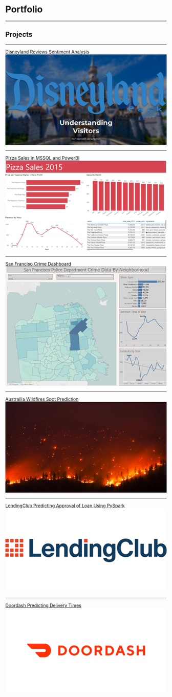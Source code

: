# Portfolio

---

## Projects
---
[Disneyland Reviews Sentiment Analysis](/pdf/NLP_Disneyland_Reviews.pdf)
<img src="images/Disney_TN.png?raw=true"/>

---
[Pizza Sales in MSSQL and PowerBI](/pdf/Pizza_Sales.pdf)
<img src="images/ps_tb.png?raw=true"/>

---
[San Franciso Crime Dashboard](https://public.tableau.com/views/SFCrime_16974829950790/Dashboard1?:language=en-US&publish=yes&:display_count=n&:origin=viz_share_link)
<img src="images/sf_tb.png?raw=true"/>


---
[Austrailia Wildfires Spot Prediction](/pdf/Wildfire_Forecasting_in_Australia_by_IBM.pdf)
<img src="images/wildfire.jpg?raw=true"/>

---
[LendingClub Predicting Approval of Loan Using PySpark](/pdf/LendingClub_Approval_of_Loan_Using_PySpark.pdf)
<img src="images/lc_tb.jpg?raw=true"/>

---
[Doordash Predicting Delivery Times](/pdf/Delivery_Time_Prediction.pdf)
<img src="images/dd_tb.jpg?raw=true"/>

